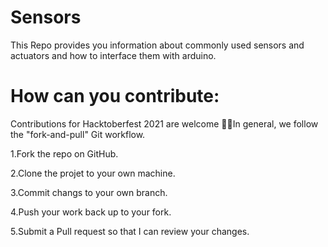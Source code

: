 
# Sensors
This Repo provides you information about commonly used sensors and actuators and how to interface them with arduino.
# How can you contribute:
Contributions for Hacktoberfest 2021 are welcome 🎉🎉In general, we follow the "fork-and-pull" Git workflow.

1.Fork the repo on GitHub.

2.Clone the projet to your own machine.

3.Commit changs to your own branch.

4.Push your work back up to your fork.

5.Submit a Pull request so that I can review your changes.

